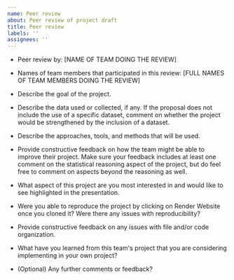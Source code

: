 ```yaml
---
name: Peer review
about: Peer review of project draft
title: Peer review
labels: ''
assignees: ''
---
```


- Peer review by: [NAME OF TEAM DOING THE REVIEW]

- Names of team members that participated in this review: [FULL NAMES OF TEAM MEMBERS DOING THE REVIEW]

- Describe the goal of the project.



- Describe the data used or collected, if any. If the proposal does not include the use of a specific dataset, comment on whether the project would be strengthened by the inclusion of a dataset.



- Describe the approaches, tools, and methods that will be used.



- Provide constructive feedback on how the team might be able to improve their project. Make sure your feedback includes at least one comment on the statistical reasoning aspect of the project, but do feel free to comment on aspects beyond the reasoning as well.



- What aspect of this project are you most interested in and would like to see highlighted in the presentation.



- Were you able to reproduce the project by clicking on Render Website once you cloned it? Were there any issues with reproducibility?



- Provide constructive feedback on any issues with file and/or code organization.



- What have you learned from this team's project that you are considering implementing in your own project?



- (Optional) Any further comments or feedback?


